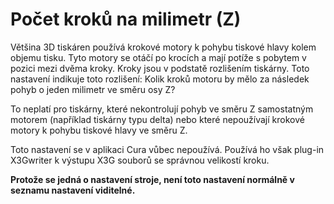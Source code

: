 Počet kroků na milimetr (Z)
====
Většina 3D tiskáren používá krokové motory k pohybu tiskové hlavy kolem objemu tisku. Tyto motory se otáčí po krocích a mají potíže s pobytem v pozici mezi dvěma kroky. Kroky jsou v podstatě rozlišením tiskárny. Toto nastavení indikuje toto rozlišení: Kolik kroků motoru by mělo za následek pohyb o jeden milimetr ve směru osy Z?

To neplatí pro tiskárny, které nekontrolují pohyb ve směru Z samostatným motorem (například tiskárny typu delta) nebo které nepoužívají krokové motory k pohybu tiskové hlavy ve směru Z.

Toto nastavení se v aplikaci Cura vůbec nepoužívá. Používá ho však plug-in X3Gwriter k výstupu X3G souborů se správnou velikostí kroku.

**Protože se jedná o nastavení stroje, není toto nastavení normálně v seznamu nastavení viditelné.**